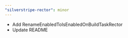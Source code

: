 ```yaml
---
"silverstripe-rector": minor
---
```


- Add RenameEnabledToIsEnabledOnBuildTaskRector
- Update README
